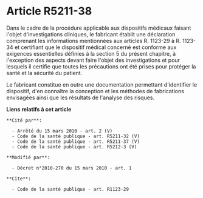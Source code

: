# Article R5211-38

Dans le cadre de la procédure applicable aux dispositifs médicaux faisant l'objet d'investigations cliniques, le fabricant
établit une déclaration comprenant les informations mentionnées aux articles R. 1123-29 à R. 1123-34 et certifiant que le
dispositif médical concerné est conforme aux exigences essentielles définies à la section 5 du présent chapitre, à
l'exception des aspects devant faire l'objet des investigations et pour lesquels il certifie que toutes les précautions ont
été prises pour protéger la santé et la sécurité du patient. 

Le fabricant constitue en outre une documentation permettant d'identifier le dispositif, d'en connaître la conception et les
méthodes de fabrications envisagées ainsi que les résultats de l'analyse des risques.

**Liens relatifs à cet article**

	**Cité par**:

	  - Arrêté du 15 mars 2010 - art. 2 (V)
	  - Code de la santé publique - art. R5211-32 (V)
	  - Code de la santé publique - art. R5211-37 (V)
	  - Code de la santé publique - art. R5212-3 (V)

	**Modifié par**:

	  - Décret n°2010-270 du 15 mars 2010 - art. 1

	**Cite**:

	  - Code de la santé publique - art. R1123-29
